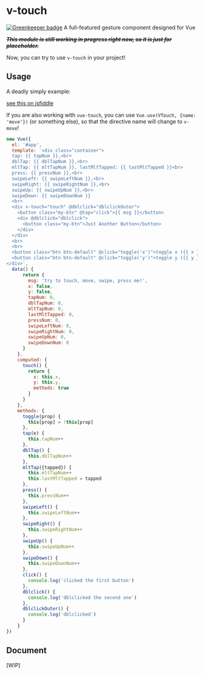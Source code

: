 # v-touch

[![Greenkeeper badge](https://badges.greenkeeper.io/JounQin/v-touch.svg)](https://greenkeeper.io/)
A full-featured gesture component designed for Vue

~~__*This module is still working in progress right now, so it is just for placeholder.*__~~

Now, you can try to use `v-touch` in your project!

## Usage

A deadly simply example:

[see this on jsfiddle](https://jsfiddle.net/JounQin/ysvozkLo/)

If you are also working with `vue-touch`, you can use `Vue.use(VTouch, {name: 'move'})` (or something else), so that the directive name will change to `v-move`!

``` js
new Vue({
  el: '#app',
  template: `<div class="container">
  tap: {{ tapNum }},<br>
  dblTap: {{ dblTapNum }},<br>
  mltTap: {{ mltTapNum }}, lastMltTapped: {{ lastMltTapped }}<br>
  press: {{ pressNum }},<br>
  swipeLeft: {{ swipeLeftNum }},<br>
  swipeRight: {{ swipeRightNum }},<br>
  swipeUp: {{ swipeUpNum }},<br>
  swipeDown: {{ swipeDownNum }}
  <br>
  <div v-touch="touch" @dblclick="dblclickOuter">
    <button class="my-btn" @tap="click">{{ msg }}</button>
    <div @dblclick="dblclick">
      <button class="my-btn">Just Another Button</button>
    </div>
  </div>
  <br>
  <br>
  <button class="btn btn-default" @click="toggle('x')">toggle x ({{ x }})</button>
  <button class="btn btn-default" @click="toggle('y')">toggle y ({{ y }})</button>
</div>`,
  data() {
      return {
        msg: 'try to touch, move, swipe, press me!',
        x: false,
        y: false,
        tapNum: 0,
        dblTapNum: 0,
        mltTapNum: 0,
        lastMltTapped: 0,
        pressNum: 0,
        swipeLeftNum: 0,
        swipeRightNum: 0,
        swipeUpNum: 0,
        swipeDownNum: 0
      }
    },
    computed: {
      touch() {
        return {
          x: this.x,
          y: this.y,
          methods: true
        }
      }
    },
    methods: {
      toggle(prop) {
        this[prop] = !this[prop]
      },
      tap(e) {
        this.tapNum++
      },
      dblTap() {
        this.dblTapNum++
      },
      mltTap({tapped}) {
        this.mltTapNum++
        this.lastMltTapped = tapped
      },
      press() {
        this.pressNum++
      },
      swipeLeft() {
        this.swipeLeftNum++
      },
      swipeRight() {
        this.swipeRightNum++
      },
      swipeUp() {
        this.swipeUpNum++
      },
      swipeDown() {
        this.swipeDownNum++
      },
      click() {
        console.log('clicked the first button')
      },
      dblclick() {
        console.log('dblclicked the second one')
      },
      dblclickOuter() {
        console.log('dblclicked')
      }
    }
})
```

## Document

[WIP]

